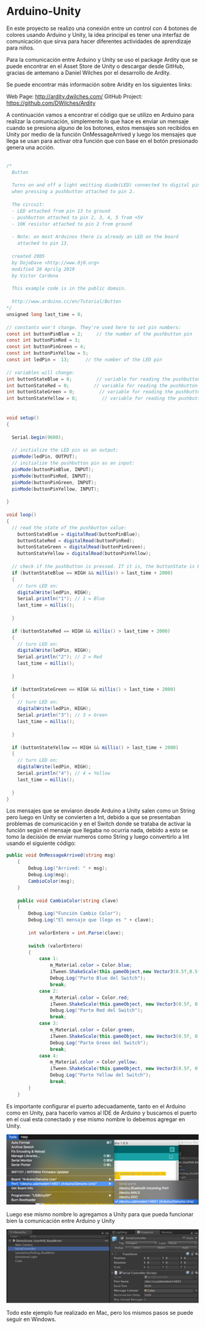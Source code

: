 # Arduino-Unity

En este proyecto se realizo una conexión entre un control con 4 botones de colores usando Arduino y Unity, la idea principal es tener una interfaz de comunicación que sirva para hacer diferentes actividades de aprendizaje para niños.

Para la comunicación entre Arduino y Unity se uso el package Ardity que se puede encontrar en el Asset Store de Unity o descargar desde GitHub, gracias de antemano a Daniel Wilches por el desarrollo de Ardity.

Se puede encontrar más información sobre Aridity en los siguientes links:

Web Page: http://ardity.dwilches.com/
GitHub Project: https://github.com/DWilches/Ardity

A continuación vamos a encontrar el código que se utilizo en Arduino para realizar la comunicación, simplemente lo que hace es enviar un mensaje cuando se presiona alguno de los botones, estos mensajes son recibidos en Unity por medio de la función OnMessageArrived y luego los mensajes que llega se usan para activar otra función que con base en el botón presionado genera una acción.

```Java

/*
  Button

  Turns on and off a light emitting diode(LED) connected to digital pin 13,
  when pressing a pushbutton attached to pin 2.

  The circuit:
  - LED attached from pin 13 to ground
  - pushbutton attached to pin 2, 3, 4, 5 from +5V
  - 10K resistor attached to pin 2 from ground

  - Note: on most Arduinos there is already an LED on the board
    attached to pin 13.

  created 2005
  by DojoDave <http://www.0j0.org>
  modified 28 Aprilg 2019
  by Victor Cardona

  This example code is in the public domain.

  http://www.arduino.cc/en/Tutorial/Button
*/
unsigned long last_time = 0;

// constants won't change. They're used here to set pin numbers:
const int buttonPinBlue = 2;     // the number of the pushbutton pin
const int buttonPinRed = 3;
const int buttonPinGreen = 4;
const int buttonPinYellow = 5;
const int ledPin =  13;      // the number of the LED pin

// variables will change:
int buttonStateBlue = 0;         // variable for reading the pushbutton status
int buttonStateRed = 0;         // variable for reading the pushbutton status
int buttonStateGreen = 0;         // variable for reading the pushbutton status
int buttonStateYellow = 0;         // variable for reading the pushbutton status


void setup() 
{

  Serial.begin(9600);

  // initialize the LED pin as an output:
  pinMode(ledPin, OUTPUT);
  // initialize the pushbutton pin as an input:
  pinMode(buttonPinBlue, INPUT);
  pinMode(buttonPinRed, INPUT);
  pinMode(buttonPinGreen, INPUT);
  pinMode(buttonPinYellow, INPUT);

}

void loop() 
{
  // read the state of the pushbutton value:
    buttonStateBlue = digitalRead(buttonPinBlue);
    buttonStateRed = digitalRead(buttonPinRed);
    buttonStateGreen = digitalRead(buttonPinGreen);
    buttonStateYellow = digitalRead(buttonPinYellow);

  // check if the pushbutton is pressed. If it is, the buttonState is HIGH:
  if (buttonStateBlue == HIGH && millis() > last_time + 2000) 
  {
    // turn LED on:
    digitalWrite(ledPin, HIGH);
    Serial.println("1"); // 1 = Blue
    last_time = millis();

  } 

  if (buttonStateRed == HIGH && millis() > last_time + 2000) 
  {
    // turn LED on:
    digitalWrite(ledPin, HIGH);
    Serial.println("2"); // 2 = Red
    last_time = millis();

  }

  if (buttonStateGreen == HIGH && millis() > last_time + 2000) 
  {
    // turn LED on:
    digitalWrite(ledPin, HIGH);
    Serial.println("3"); // 3 = Green
    last_time = millis();

  }

  if (buttonStateYellow == HIGH && millis() > last_time + 2000) 
  {
    // turn LED on:
    digitalWrite(ledPin, HIGH);
    Serial.println("4"); // 4 = Yellow
    last_time = millis();

  }
}
```

Los mensajes que se enviaron desde Arduino a Unity salen como un String pero luego en Unity se convierten a Int, debido a que se presentaban problemas de comunicación y en el Switch donde se trataba de activar la función según el mensaje que llegaba no ocurria nada, debido a esto se tomo la decisión de enviar numeros como String y luego convertirlo a Int usando el siguiente código:

``` C#
public void OnMessageArrived(string msg)
    {
        Debug.Log("Arrived: " + msg);
        Debug.Log(msg);
        CambioColor(msg);
    }

    public void CambioColor(string clave)
    {
        Debug.Log("Función Cambio Color");
        Debug.Log("El mensaje que llego es " + clave);

        int valorEntero = int.Parse(clave);

        switch (valorEntero)
        {
            case 1:
                m_Material.color = Color.blue;
                iTween.ShakeScale(this.gameObject,new Vector3(0.5f,0.5f,0.5f), 2);
                Debug.Log("Parte Blue del Switch");
                break;
            case 2:
                m_Material.color = Color.red;
                iTween.ShakeScale(this.gameObject, new Vector3(0.5f, 0.5f, 0.5f), 2);
                Debug.Log("Parte Red del Switch");
                break;
            case 3:
                m_Material.color = Color.green;
                iTween.ShakeScale(this.gameObject, new Vector3(0.5f, 0.5f, 0.5f), 2);
                Debug.Log("Parte Green del Switch");
                break;
            case 4:
                m_Material.color = Color.yellow;
                iTween.ShakeScale(this.gameObject, new Vector3(0.5f, 0.5f, 0.5f), 2);
                Debug.Log("Parte Yellow del Switch");
                break;
        }
    }

```

Es importante configurar el puerto adecuadamente, tanto en el Arduino como en Unity, para hacerlo vamos al IDE de Arduino y buscamos el puerto en el cual esta conectado y ese mismo nombre lo debemos agregar en Unity.

![](Puerto.png)

Luego ese mismo nombre lo agregamos a Unity para que pueda funcionar bien la comunicación entre Arduino y Unity

![](PuertoUnity.png)

Todo este ejemplo fue realizado en Mac, pero los mismos pasos se puede seguir en Windows.
